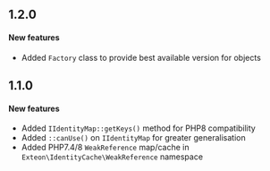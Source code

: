 ## 1.2.0

#### New features

* Added `Factory` class to provide best available version for objects

## 1.1.0

#### New features

* Added `IIdentityMap::getKeys()` method for PHP8 compatibility
* Added `::canUse()` on `IIdentityMap` for greater generalisation
* Added PHP7.4/8 `WeakReference` map/cache in 
  `Exteon\IdentityCache\WeakReference` namespace